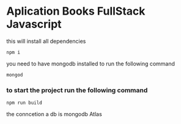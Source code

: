 # Aplication Books FullStack Javascript

this will install all dependencies

 ```
 npm i
 ```

you need to have mongodb installed to run the following command

`mongod`

### to start the project run the following command

```
npm run build

```

the conncetion a db is mongodb Atlas

